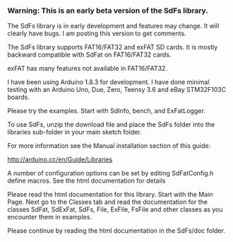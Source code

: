 ### Warning: This is an early beta version of the SdFs library.

The SdFs library is in early development and features may change. 
It will clearly have bugs. I am posting this version to get comments.  

The SdFs library supports FAT16/FAT32 and exFAT SD cards. It is mostly
backward compatible with SdFat on FAT16/FAT32 cards.

exFAT has many features not available in FAT16/FAT32.

I have been using Arduino 1.8.3 for development. I have done minimal
testing with an Arduino Uno, Due, Zero, Teensy 3.6 and eBay
STM32F103C boards. 

Please try the examples.  Start with SdInfo, bench, and ExFatLogger.

To use SdFs, unzip the download file and place the SdFs folder
into the libraries sub-folder in your main sketch folder.

For more information see the Manual installation section of this guide:

http://arduino.cc/en/Guide/Libraries 

A number of configuration options can be set by editing SdFatConfig.h
define macros.  See the html documentation for details

Please read the html documentation for this library.  Start with the 
Main Page.  Next go to the Classes tab and read the documentation for
the classes SdFat, SdExFat, SdFs, File, ExFile, FsFile and other 
classes as you encounter them in examples.
 
Please continue by reading the html documentation in the SdFs/doc folder.


